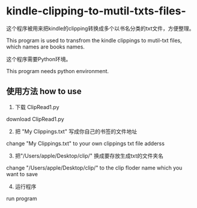 # kindle-clipping-to-mutil-txts-files-

这个程序被用来把kindle的clipping转换成多个以书名分类的txt文件，方便整理。

This program is used to transfrom the kindle clippings to mutil-txt files, which names are books names.

这个程序需要Python环境。 

This program needs python environment.

## 使用方法 how to use

1. 下载 ClipRead1.py

download ClipRead1.py

2. 把 "My Clippings.txt" 写成你自己的书签的文件地址

change "My Clippings.txt" to your own clippings txt file adderss

3. 把"/Users/apple/Desktop/clip/" 换成要存放生成txt的文件夹名

change "/Users/apple/Desktop/clip/" to the clip floder name which you want to save

4. 运行程序

run program

